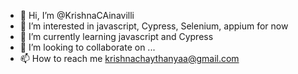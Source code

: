 - 👋 Hi, I’m @KrishnaCAinavilli
- 👀 I’m interested in javascript, Cypress, Selenium, appium for now
- 🌱 I’m currently learning javascript and Cypress
- 💞️ I’m looking to collaborate on ...
- 📫 How to reach me krishnachaythanyaa@gmail.com

<!---
KrishnaCAinavilli/KrishnaCAinavilli is a ✨ special ✨ repository because its `README.md` (this file) appears on your GitHub profile.
You can click the Preview link to take a look at your changes.
--->
